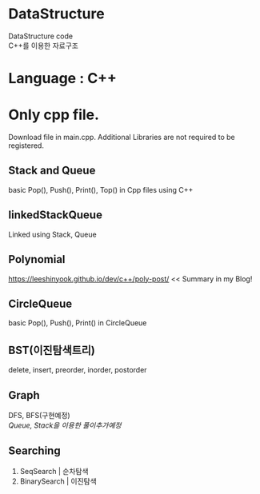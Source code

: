 # DataStructure

DataStructure code <br>
C++를 이용한 자료구조

# Language : C++

# Only cpp file.

Download file in main.cpp.
Additional Libraries are not required to be registered.

## Stack and Queue

basic Pop(), Push(), Print(), Top() in Cpp files using C++

## linkedStackQueue

Linked using Stack, Queue

## Polynomial

https://leeshinyook.github.io/dev/c++/poly-post/ << Summary in my Blog!

## CircleQueue

basic Pop(), Push(), Print() in CircleQueue

## BST(이진탐색트리)

delete, insert, preorder, inorder, postorder

## Graph

DFS, BFS(구현예정)<br>
_Queue, Stack을 이용한 풀이추가예정_

## Searching

1. SeqSearch | 순차탐색
2. BinarySearch | 이진탐색
